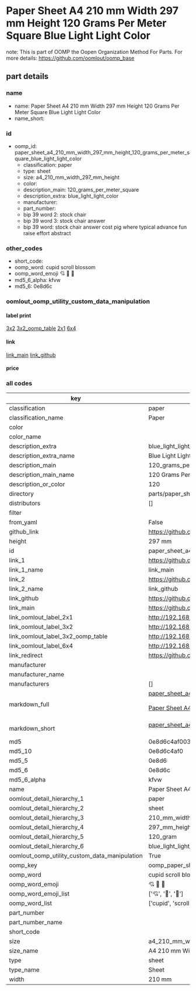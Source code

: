 # Paper Sheet A4 210 mm Width 297 mm Height 120 Grams Per Meter Square Blue Light Light Color  

note: This is part of OOMP the Oopen Organization Method For Parts. For more details: https://github.com/oomlout/oomp_base

##  part details
  







### name
* name: Paper Sheet A4 210 mm Width 297 mm Height 120 Grams Per Meter Square Blue Light Light Color
* name_short: 
### id
* oomp_id: paper_sheet_a4_210_mm_width_297_mm_height_120_grams_per_meter_square_blue_light_light_color
  * classification: paper
  * type: sheet
  * size: a4_210_mm_width_297_mm_height
  * color: 
  * description_main: 120_grams_per_meter_square
  * description_extra: blue_light_light_color
  * manufacturer: 
  * part_number: 
  * bip 39 word 2: stock chair
  * bip 39 word 3: stock chair answer
  * bip 39 word: stock chair answer cost pig where typical advance fun raise effort abstract

### other_codes
* short_code: 
* oomp_word: cupid scroll blossom
* oomp_word_emoji :cupid: :scroll: :blossom:
* md5_6_alpha: kfvw
* md5_6: 0e8d6c






### oomlout_oomp_utility_custom_data_manipulation
#### label print
[3x2](http://192.168.1.245:1112/?label=oomp%20kfvw)
[3x2_oomp_table](http://192.168.1.108:1112/?label=oomp%20kfvw)
[2x1](http://192.168.1.242:1112/?label=oomp%20kfvw)
[6x4](http://192.168.1.55:1112/?label=oomp%20kfvw)    

#### link

[link_main](https://github.com/oomlout/oomlout_oomp_version_1_messy/tree/main/parts/paper_sheet_a4_210_mm_width_297_mm_height_120_grams_per_meter_square_blue_light_light_color) [link_github](https://github.com/oomlout/oomlout_oomp_version_1_messy/tree/main/parts/paper_sheet_a4_210_mm_width_297_mm_height_120_grams_per_meter_square_blue_light_light_color)                             

#### price







### all codes 
| key | value |  
| --- | --- |  
| classification | paper |  
| classification_name | Paper |  
| color |  |  
| color_name |  |  
| description_extra | blue_light_light_color |  
| description_extra_name | Blue Light Light Color |  
| description_main | 120_grams_per_meter_square |  
| description_main_name | 120 Grams Per Meter Square |  
| description_or_color | 120 |  
| directory | parts/paper_sheet_a4_210_mm_width_297_mm_height_120_grams_per_meter_square_blue_light_light_color |  
| distributors | [] |  
| filter |  |  
| from_yaml | False |  
| github_link | https://github.com/oomlout/oomlout_oomp_part_src/tree/main/parts/paper_sheet_a4_210_mm_width_297_mm_height_120_grams_per_meter_square_blue_light_light_color |  
| height | 297 mm |  
| id | paper_sheet_a4_210_mm_width_297_mm_height_120_grams_per_meter_square_blue_light_light_color |  
| link_1 | https://github.com/oomlout/oomlout_oomp_version_1_messy/tree/main/parts/paper_sheet_a4_210_mm_width_297_mm_height_120_grams_per_meter_square_blue_light_light_color |  
| link_1_name | link_main |  
| link_2 | https://github.com/oomlout/oomlout_oomp_version_1_messy/tree/main/parts/paper_sheet_a4_210_mm_width_297_mm_height_120_grams_per_meter_square_blue_light_light_color |  
| link_2_name | link_github |  
| link_github | https://github.com/oomlout/oomlout_oomp_version_1_messy/tree/main/parts/paper_sheet_a4_210_mm_width_297_mm_height_120_grams_per_meter_square_blue_light_light_color |  
| link_main | https://github.com/oomlout/oomlout_oomp_version_1_messy/tree/main/parts/paper_sheet_a4_210_mm_width_297_mm_height_120_grams_per_meter_square_blue_light_light_color |  
| link_oomlout_label_2x1 | http://192.168.1.242:1112/?label=oomp%20kfvw |  
| link_oomlout_label_3x2 | http://192.168.1.245:1112/?label=oomp%20kfvw |  
| link_oomlout_label_3x2_oomp_table | http://192.168.1.108:1112/?label=oomp%20kfvw |  
| link_oomlout_label_6x4 | http://192.168.1.55:1112/?label=oomp%20kfvw |  
| link_redirect | https://github.com/oomlout/oomlout_oomp_version_1_messy/tree/main/parts/paper_sheet_a4_210_mm_width_297_mm_height_120_grams_per_meter_square_blue_light_light_color |  
| manufacturer |  |  
| manufacturer_name |  |  
| manufacturers | [] |  
| markdown_full | [paper_sheet_a4_210_mm_width_297_mm_height_120_grams_per_meter_square_blue_light_light_color](none)<br>[](none)<br>[Paper Sheet A4 210 Mm Width 297 Mm Height 120 Grams Per Meter Square Blue Light Light Color](none)<br><br> |  
| markdown_short | [paper_sheet_a4_210_mm_width_297_mm_height_120_grams_per_meter_square_blue_light_light_color](none)<br><br> |  
| md5 | 0e8d6c4af003fd7fe952430a134976b0 |  
| md5_10 | 0e8d6c4af0 |  
| md5_5 | 0e8d6 |  
| md5_6 | 0e8d6c |  
| md5_6_alpha | kfvw |  
| name | Paper Sheet A4 210 mm Width 297 mm Height 120 Grams Per Meter Square Blue Light Light Color |  
| oomlout_detail_hierarchy_1 | paper |  
| oomlout_detail_hierarchy_2 | sheet |  
| oomlout_detail_hierarchy_3 | 210_mm_width |  
| oomlout_detail_hierarchy_4 | 297_mm_height |  
| oomlout_detail_hierarchy_5 | 120_gram |  
| oomlout_detail_hierarchy_6 | blue_light_light_color |  
| oomlout_oomp_utility_custom_data_manipulation | True |  
| oomp_key | oomp_paper_sheet_a4_210_mm_width_297_mm_height_120_grams_per_meter_square_blue_light_light_color |  
| oomp_word | cupid scroll blossom |  
| oomp_word_emoji | :cupid: :scroll: :blossom: |  
| oomp_word_emoji_list | [':cupid:', ':scroll:', ':blossom:'] |  
| oomp_word_list | ['cupid', 'scroll', 'blossom'] |  
| part_number |  |  
| part_number_name |  |  
| short_code |  |  
| size | a4_210_mm_width_297_mm_height |  
| size_name | A4 210 mm Width 297 mm Height |  
| type | sheet |  
| type_name | Sheet |  
| width | 210 mm |  

